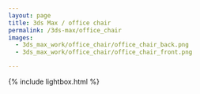 ```yaml
---
layout: page
title: 3ds Max / office chair
permalink: /3ds-max/office_chair
images:
  - 3ds_max_work/office_chair/office_chair_back.png
  - 3ds_max_work/office_chair/office_chair_front.png

---
```


{% include lightbox.html %}

